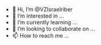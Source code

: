 - 👋 Hi, I’m @VZIsraelriber
- 👀 I’m interested in ...
- 🌱 I’m currently learning ...
- 💞️ I’m looking to collaborate on ...
- 📫 How to reach me ...

<!---
VZIsraelriber/VZIsraelriber is a ✨ special ✨ repository because its `README.md` (this file) appears on your GitHub profile.
You can click the Preview link to take a look at your changes.
--->
